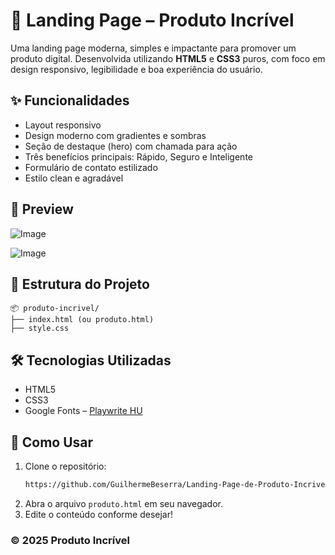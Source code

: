 # 🚀 Landing Page – Produto Incrível

Uma landing page moderna, simples e impactante para promover um produto digital. Desenvolvida utilizando **HTML5** e **CSS3** puros, com foco em design responsivo, legibilidade e boa experiência do usuário.

## ✨ Funcionalidades

- Layout responsivo
- Design moderno com gradientes e sombras
- Seção de destaque (hero) com chamada para ação
- Três benefícios principais: Rápido, Seguro e Inteligente
- Formulário de contato estilizado
- Estilo clean e agradável

## 📸 Preview

![Image](https://github.com/user-attachments/assets/a28bd9cc-474c-4d27-b3bb-1c5e12d0aec5)

![Image](https://github.com/user-attachments/assets/ef6fcd5a-283e-475e-89a8-9a6cf91650d9)

## 📁 Estrutura do Projeto

```
📦 produto-incrivel/
├── index.html (ou produto.html)
├── style.css
```

## 🛠️ Tecnologias Utilizadas

- HTML5
- CSS3
- Google Fonts – [Playwrite HU](https://fonts.google.com/specimen/Playwrite+HU)

## 📌 Como Usar

1. Clone o repositório:
   ```bash
   https://github.com/GuilhermeBeserra/Landing-Page-de-Produto-Incrivel.git
   ```
2. Abra o arquivo `produto.html` em seu navegador.
3. Edite o conteúdo conforme desejar!

### © 2025 Produto Incrível
